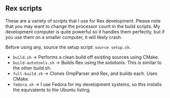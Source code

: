 ## Rex scripts

These are a variety of scripts that I use for Rex development. Please note that you may want to change the processor count in the build scripts. My development computer is quite powerful so it handles them perfectly, but if you use them on a smaller computer, it will likely crash.

Before using any, source the setup script: `source setup.sh`.

* `build.sh` -> Performs a clean build off existing sources using CMake.
* `build-autotools.sh` -> Builds Rex using the autotools. This is similar to the other build.sh.
* `full-build.sh` -> Clones OmpParser and Rex, and builds each. Uses CMake.
* `fedora.sh` -> I use Fedora for my development systems, so this installs the equivalents to the Ubuntu listing.

